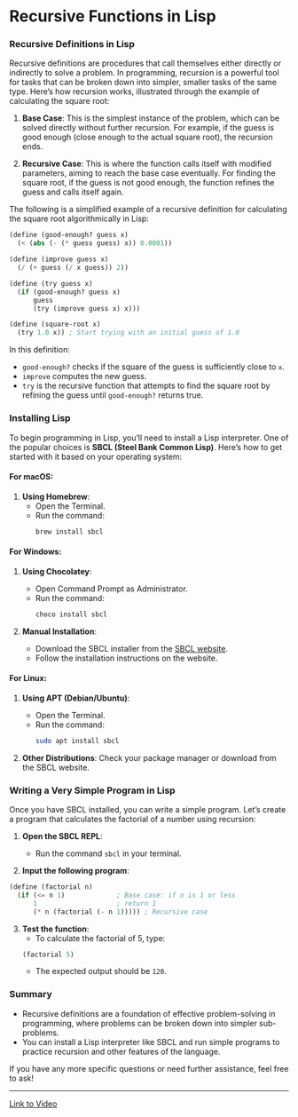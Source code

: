 # Recursive Functions in Lisp

### Recursive Definitions in Lisp

Recursive definitions are procedures that call themselves either directly or indirectly to solve a problem. In programming, recursion is a powerful tool for tasks that can be broken down into simpler, smaller tasks of the same type. Here’s how recursion works, illustrated through the example of calculating the square root:

1. **Base Case**: This is the simplest instance of the problem, which can be solved directly without further recursion. For example, if the guess is good enough (close enough to the actual square root), the recursion ends.

2. **Recursive Case**: This is where the function calls itself with modified parameters, aiming to reach the base case eventually. For finding the square root, if the guess is not good enough, the function refines the guess and calls itself again.

The following is a simplified example of a recursive definition for calculating the square root algorithmically in Lisp:

```lisp
(define (good-enough? guess x)
  (< (abs (- (* guess guess) x)) 0.0001))

(define (improve guess x)
  (/ (+ guess (/ x guess)) 2))

(define (try guess x)
  (if (good-enough? guess x) 
      guess 
      (try (improve guess x) x)))

(define (square-root x)
  (try 1.0 x)) ; Start trying with an initial guess of 1.0
```

In this definition:
- `good-enough?` checks if the square of the guess is sufficiently close to `x`.
- `improve` computes the new guess.
- `try` is the recursive function that attempts to find the square root by refining the guess until `good-enough?` returns true.

### Installing Lisp

To begin programming in Lisp, you’ll need to install a Lisp interpreter. One of the popular choices is **SBCL (Steel Bank Common Lisp)**. Here’s how to get started with it based on your operating system:

#### For macOS:
1. **Using Homebrew**:
   - Open the Terminal.
   - Run the command: 
     ```bash
     brew install sbcl
     ```

#### For Windows:
1. **Using Chocolatey**:
   - Open Command Prompt as Administrator.
   - Run the command:
     ```bash
     choco install sbcl
     ```

2. **Manual Installation**:
   - Download the SBCL installer from the [SBCL website](http://www.sbcl.org/platform/index.html).
   - Follow the installation instructions on the website.

#### For Linux:
1. **Using APT (Debian/Ubuntu)**:
   - Open the Terminal.
   - Run the command:
     ```bash
     sudo apt install sbcl
     ```

2. **Other Distributions**: Check your package manager or download from the SBCL website.

### Writing a Very Simple Program in Lisp

Once you have SBCL installed, you can write a simple program. Let’s create a program that calculates the factorial of a number using recursion:

1. **Open the SBCL REPL**:
   - Run the command `sbcl` in your terminal.

2. **Input the following program**:

```lisp
(define (factorial n)
  (if (<= n 1)             ; Base case: if n is 1 or less
      1                    ; return 1
      (* n (factorial (- n 1))))) ; Recursive case
```

3. **Test the function**:
   - To calculate the factorial of 5, type:
   ```lisp
   (factorial 5)
   ```
   - The expected output should be `120`.

### Summary

- Recursive definitions are a foundation of effective problem-solving in programming, where problems can be broken down into simpler sub-problems.
- You can install a Lisp interpreter like SBCL and run simple programs to practice recursion and other features of the language.

If you have any more specific questions or need further assistance, feel free to ask!

---

[Link to Video](https://www.youtube.com/watch?v=2Op3QLzMgSY)